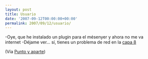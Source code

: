 ```yaml
---
layout: post
title: Usuario
date: '2007-09-12T00:00:00+00:00'
permalink: 2007/09/12/usuario/
---
```

<p class="frase">-Oye, que he instalado un plugin para el mésenyer y ahora no me va internet
-Déjame ver… sí, tienes un problema de red en la <a href="http://en.wikipedia.org/wiki/OSI_model">capa 8</a></p>

(Vía <a href="http://weblog.topopardo.com/?p=1610">Punto y aparte</a>)

